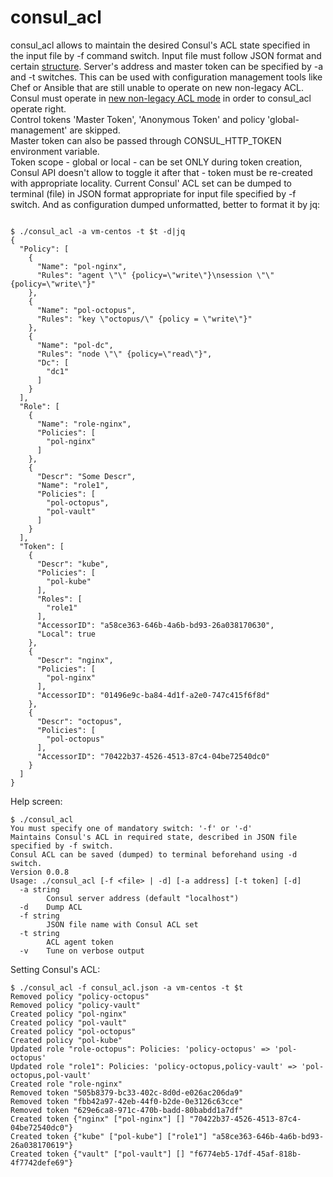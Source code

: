 # consul_acl

consul_acl allows to maintain the desired Consul's ACL state specified in the input file by -f command switch.
Input file must follow JSON format and certain [structure](consul_acl.json). Server's address and master token can be specified by -a and -t switches.
This can be used with configuration management tools like Chef or Ansible that are still unable to operate on new non-legacy ACL.
Consul must operate in [new non-legacy ACL mode](https://github.com/hashicorp/consul/blob/master/CHANGELOG.md#140-november-14-2018) in order to consul_acl operate right.\
Control tokens 'Master Token', 'Anonymous Token' and policy 'global-management' are skipped.\
Master token can also be passed through CONSUL_HTTP_TOKEN environment variable.\
Token scope - global or local - can be set ONLY during token creation, Consul API doesn't allow to toggle it after that - token must be re-created with appropriate locality.
Current Consul' ACL set can be dumped to terminal (file) in JSON format appropriate for input file specified by -f switch. And as configuration dumped unformatted, better to format it by jq:
```shell

$ ./consul_acl -a vm-centos -t $t -d|jq
{
  "Policy": [
    {
      "Name": "pol-nginx",
      "Rules": "agent \"\" {policy=\"write\"}\nsession \"\" {policy=\"write\"}"
    },
    {
      "Name": "pol-octopus",
      "Rules": "key \"octopus/\" {policy = \"write\"}"
    },
    {
      "Name": "pol-dc",
      "Rules": "node \"\" {policy=\"read\"}",
      "Dc": [
        "dc1"
      ]
    }
  ],
  "Role": [
    {
      "Name": "role-nginx",
      "Policies": [
        "pol-nginx"
      ]
    },
    {
      "Descr": "Some Descr",
      "Name": "role1",
      "Policies": [
        "pol-octopus",
        "pol-vault"
      ]
    }
  ],
  "Token": [
    {
      "Descr": "kube",
      "Policies": [
        "pol-kube"
      ],
      "Roles": [
        "role1"
      ],
      "AccessorID": "a58ce363-646b-4a6b-bd93-26a038170630",
      "Local": true
    },
    {
      "Descr": "nginx",
      "Policies": [
        "pol-nginx"
      ],
      "AccessorID": "01496e9c-ba84-4d1f-a2e0-747c415f6f8d"
    },
    {
      "Descr": "octopus",
      "Policies": [
        "pol-octopus"
      ],
      "AccessorID": "70422b37-4526-4513-87c4-04be72540dc0"
    }
  ]
}
```

Help screen:
```shell
$ ./consul_acl 
You must specify one of mandatory switch: '-f' or '-d'
Maintains Consul's ACL in required state, described in JSON file specified by -f switch.
Consul ACL can be saved (dumped) to terminal beforehand using -d switch.
Version 0.0.8
Usage: ./consul_acl [-f <file> | -d] [-a address] [-t token] [-d]
  -a string
    	Consul server address (default "localhost")
  -d	Dump ACL
  -f string
    	JSON file name with Consul ACL set
  -t string
    	ACL agent token
  -v	Tune on verbose output

```

Setting Consul's ACL:
```shell
$ ./consul_acl -f consul_acl.json -a vm-centos -t $t
Removed policy "policy-octopus"
Removed policy "policy-vault"
Created policy "pol-nginx"
Created policy "pol-vault"
Created policy "pol-octopus"
Created policy "pol-kube"
Updated role "role-octopus": Policies: 'policy-octopus' => 'pol-octopus'
Updated role "role1": Policies: 'policy-octopus,policy-vault' => 'pol-octopus,pol-vault'
Created role "role-nginx"
Removed token "505b8379-bc33-402c-8d0d-e026ac206da9"
Removed token "fbb42a97-42eb-44f0-b2de-0e3126c63cce"
Removed token "629e6ca8-971c-470b-badd-80babdd1a7df"
Created token {"nginx" ["pol-nginx"] [] "70422b37-4526-4513-87c4-04be72540dc0"}
Created token {"kube" ["pol-kube"] ["role1"] "a58ce363-646b-4a6b-bd93-26a038170619"}
Created token {"vault" ["pol-vault"] [] "f6774eb5-17df-45af-818b-4f7742defe69"}
```
